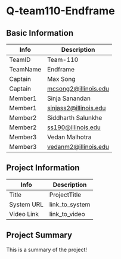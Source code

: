 # Q-team110-Endframe

## Basic Information

|   Info      |        Description     |
| ----------- | ---------------------- |
| TeamID      |        Team-110        |
| TeamName    |         Endframe       |
| Captain     |        Max Song        |
| Captain     |  mcsong2@illinois.edu  |
| Member1     |      Sinja Sanandan    |
| Member1     | sinjass2@illinois.edu  |
| Member2     |   Siddharth Salunkhe   |
| Member2     |   ss190@illinois.edu   |
| Member3     |      Vedan Malhotra    |
| Member3     |  vedanm2@illinois.edu  |

## Project Information

|   Info      |        Description     |
| ----------- | ---------------------- |
|  Title      |       ProjectTitle     |
| System URL  |      link_to_system    |
| Video Link  |      link_to_video     |

## Project Summary

This is a summary of the project!
